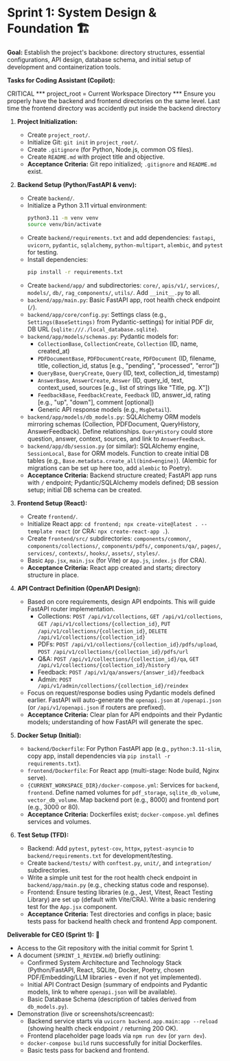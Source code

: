 # Sprint 1: System Design & Foundation 🏗️

**Goal:** Establish the project's backbone: directory structures, essential configurations, API design, database schema, and initial setup of development and containerization tools.

**Tasks for Coding Assistant (Copilot):**

 CRITICAL *** project_root = Current Workspace Directory ***
 Ensure you properly have the backend and frontend directories on the same level. Last time the frontend directory was accidently put inside the backend directory
 
1.  **Project Initialization:**
    * Create `project_root/`.
    * Initialize Git: `git init` in `project_root/`.
    * Create `.gitignore` (for Python, Node.js, common OS files).
    * Create `README.md` with project title and objective.
    * **Acceptance Criteria:** Git repo initialized; `.gitignore` and `README.md` exist.

2.  **Backend Setup (Python/FastAPI & venv):**
    * Create `backend/`.
    * Initialize a Python 3.11 virtual environment:
      ```bash
      python3.11 -m venv venv
      source venv/bin/activate
      ```
    * Create `backend/requirements.txt` and add dependencies: `fastapi`, `uvicorn`, `pydantic`, `sqlalchemy`, `python-multipart`, `alembic`, and `pytest` for testing.
    * Install dependencies:
      ```bash
      pip install -r requirements.txt
      ```
    * Create `backend/app/` and subdirectories: `core/`, `apis/v1/`, `services/`, `models/`, `db/`, `rag_components/`, `utils/`. Add `__init__.py` to all.
    * `backend/app/main.py`: Basic FastAPI app, root health check endpoint (`/`).
    * `backend/app/core/config.py`: Settings class (e.g., `Settings(BaseSettings)` from Pydantic-settings) for initial PDF dir, DB URL (`sqlite:///./local_database.sqlite`).
    * `backend/app/models/schemas.py`: Pydantic models for:
        * `CollectionBase`, `CollectionCreate`, `Collection` (ID, name, created\_at)
        * `PDFDocumentBase`, `PDFDocumentCreate`, `PDFDocument` (ID, filename, title, collection\_id, status [e.g., "pending", "processed", "error"])
        * `QueryBase`, `QueryCreate`, `Query` (ID, text, collection\_id, timestamp)
        * `AnswerBase`, `AnswerCreate`, `Answer` (ID, query\_id, text, context\_used, sources [e.g., list of strings like "Title, pg. X"])
        * `FeedbackBase`, `FeedbackCreate`, `Feedback` (ID, answer\_id, rating [e.g., "up", "down"], comment [optional])
        * Generic API response models (e.g., `MsgDetail`).
    * `backend/app/models/db_models.py`: SQLAlchemy ORM models mirroring schemas (Collection, PDFDocument, QueryHistory, AnswerFeedback). Define relationships. `QueryHistory` could store question, answer, context, sources, and link to `AnswerFeedback`.
    * `backend/app/db/session.py` (or similar): SQLAlchemy engine, `SessionLocal`, `Base` for ORM models. Function to create initial DB tables (e.g., `Base.metadata.create_all(bind=engine)`). (Alembic for migrations can be set up here too, add `alembic` to Poetry).
    * **Acceptance Criteria:** Backend structure created; FastAPI app runs with `/` endpoint; Pydantic/SQLAlchemy models defined; DB session setup; initial DB schema can be created.

3.  **Frontend Setup (React):**
    * Create `frontend/`.
    * Initialize React app: `cd frontend; npx create-vite@latest . --template react` (or CRA: `npx create-react-app .`).
    * Create `frontend/src/` subdirectories: `components/common/`, `components/collections/`, `components/pdfs/`, `components/qa/`, `pages/`, `services/`, `contexts/`, `hooks/`, `assets/`, `styles/`.
    * Basic `App.jsx`, `main.jsx` (for Vite) or `App.js`, `index.js` (for CRA).
    * **Acceptance Criteria:** React app created and starts; directory structure in place.

4.  **API Contract Definition (OpenAPI Design):**
    * Based on core requirements, design API endpoints. This will guide FastAPI router implementation.
        * Collections: `POST /api/v1/collections`, `GET /api/v1/collections`, `GET /api/v1/collections/{collection_id}`, `PUT /api/v1/collections/{collection_id}`, `DELETE /api/v1/collections/{collection_id}`
        * PDFs: `POST /api/v1/collections/{collection_id}/pdfs/upload`, `POST /api/v1/collections/{collection_id}/pdfs/url`
        * Q&A: `POST /api/v1/collections/{collection_id}/qa`, `GET /api/v1/collections/{collection_id}/history`
        * Feedback: `POST /api/v1/qa/answers/{answer_id}/feedback`
        * Admin: `POST /api/v1/admin/collections/{collection_id}/reindex`
    * Focus on request/response bodies using Pydantic models defined earlier. FastAPI will auto-generate the `openapi.json` at `/openapi.json` (or `/api/v1/openapi.json` if routers are prefixed).
    * **Acceptance Criteria:** Clear plan for API endpoints and their Pydantic models; understanding of how FastAPI will generate the spec.

5.  **Docker Setup (Initial):**
    * `backend/Dockerfile`: For Python FastAPI app (e.g., `python:3.11-slim`, copy app, install dependencies via `pip install -r requirements.txt`).
    * `frontend/Dockerfile`: For React app (multi-stage: Node build, Nginx serve).
    * `{CURRENT_WORKSPACE_DIR}/docker-compose.yml`: Services for `backend`, `frontend`. Define named volumes for `pdf_storage`, `sqlite_db_volume`, `vector_db_volume`. Map backend port (e.g., 8000) and frontend port (e.g., 3000 or 80).
    * **Acceptance Criteria:** Dockerfiles exist; `docker-compose.yml` defines services and volumes.

6.  **Test Setup (TFD):**
    * Backend: Add `pytest`, `pytest-cov`, `httpx`, `pytest-asyncio` to `backend/requirements.txt` for development/testing.
    * Create `backend/tests/` with `conftest.py`, `unit/`, and `integration/` subdirectories.
    * Write a simple unit test for the root health check endpoint in `backend/app/main.py` (e.g., checking status code and response).
    * Frontend: Ensure testing libraries (e.g., Jest, Vitest, React Testing Library) are set up (default with Vite/CRA). Write a basic rendering test for the `App.jsx` component.
    * **Acceptance Criteria:** Test directories and configs in place; basic tests pass for backend health check and frontend App component.

**Deliverable for CEO (Sprint 1):** 📝

* Access to the Git repository with the initial commit for Sprint 1.
* A document (`SPRINT_1_REVIEW.md`) briefly outlining:
    * Confirmed System Architecture and Technology Stack (Python/FastAPI, React, SQLite, Docker, Poetry, chosen PDF/Embedding/LLM libraries - even if not yet implemented).
    * Initial API Contract Design (summary of endpoints and Pydantic models, link to where `openapi.json` will be available).
    * Basic Database Schema (description of tables derived from `db_models.py`).
* Demonstration (live or screenshots/screencast):
    * Backend service starts via `uvicorn backend.app.main:app --reload` (showing health check endpoint `/` returning 200 OK).
    * Frontend placeholder page loads via `npm run dev` (or `yarn dev`).
    * `docker-compose build` runs successfully for initial Dockerfiles.
    * Basic tests pass for backend and frontend.